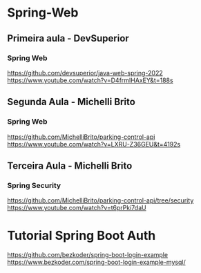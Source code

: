 # Spring-Web
## Primeira aula - DevSuperior

### Spring Web

https://github.com/devsuperior/java-web-spring-2022
<br>
https://www.youtube.com/watch?v=D4frmIHAxEY&t=188s

## Segunda Aula - Michelli Brito

### Spring Web

https://github.com/MichelliBrito/parking-control-api
<br>
https://www.youtube.com/watch?v=LXRU-Z36GEU&t=4192s

##  Terceira Aula - Michelli Brito

### Spring Security

https://github.com/MichelliBrito/parking-control-api/tree/security
<br>
https://www.youtube.com/watch?v=t6prPki7daU



# Tutorial Spring Boot Auth

https://github.com/bezkoder/spring-boot-login-example
<br>
https://www.bezkoder.com/spring-boot-login-example-mysql/
